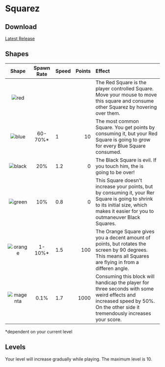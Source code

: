 # Squarez

## Download
[Latest Release](https://github.com/njank/Squarez/releases/latest)

## Shapes
| Shape | Spawn Rate | Speed | Points | Effect |
|:-------------:| :-------------:|:-----| -----:|:-----|
|![red](http://njank.at/squarez/wiki/red.png)| | | | The Red Square is the player controlled Square. Move your mouse to move this square and consume other Squarez by hovering over them. |
|![blue](http://njank.at/squarez/wiki/blue.png)| 60-70%* | 1 | 10 | The most common Square. You get points by consuming it, but your Red Square is going to grow for every Blue Square consumed. |
|![black](http://njank.at/squarez/wiki/black.png)| 20% | 1.2 | 0 | The Black Square is evil. If you touch him, the is going to be over! |
|![green](http://njank.at/squarez/wiki/green.png)| 10% | 0.8 | 0 | This Square doesn't increase your points, but by consuming it, your Rer Square is going to shrink to its initial size, which makes it easier for you to outmaneuver Black Squares. |
|![orange](http://njank.at/squarez/wiki/orange.png)| 1-10%* | 1.5 | 100 | The Orange Square gives you a decent amount of points, but rotates the screen by 90 degrees. This means all Squares are flying in from a differen angle. |
|![magenta](http://njank.at/squarez/wiki/magenta.png)| 0.1% | 1.7 | 1000 | Consuming this block will handicap the player for three seconds with some weird effects and increased speed by 50%. On the other side it tremendously increases your score. |
*dependent on your current level

## Levels
Your level will increase gradually while playing. The maximum level is 10.
